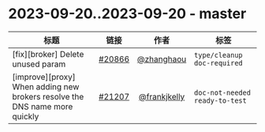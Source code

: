 # 2023-09-20..2023-09-20 - master
| 标题 | 链接 | 作者 | 标签 |
| - | :--: | :--: | - |
| [fix][broker] Delete unused param | [#20866](https://github.com/apache/pulsar/pull/20866) | [@zhanghaou](https://github.com/zhanghaou) | `type/cleanup` `doc-required`  | 
| [improve][proxy] When adding new brokers resolve the DNS name more quickly | [#21207](https://github.com/apache/pulsar/pull/21207) | [@frankjkelly](https://github.com/frankjkelly) | `doc-not-needed` `ready-to-test`  | 
